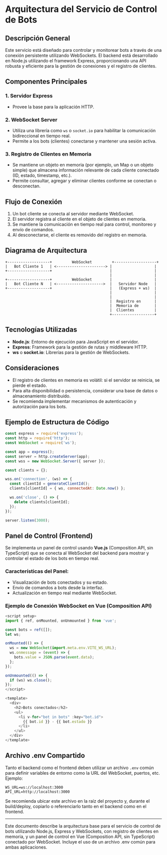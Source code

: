 # Arquitectura del Servicio de Control de Bots

## Descripción General
Este servicio está diseñado para controlar y monitorear bots a través de una conexión persistente utilizando WebSockets. El backend está desarrollado en Node.js utilizando el framework Express, proporcionando una API robusta y eficiente para la gestión de conexiones y el registro de clientes.

## Componentes Principales

### 1. Servidor Express
- Provee la base para la aplicación HTTP.

### 2. WebSocket Server
- Utiliza una librería como `ws` o `socket.io` para habilitar la comunicación bidireccional en tiempo real.
- Permite a los bots (clientes) conectarse y mantener una sesión activa.

### 3. Registro de Clientes en Memoria
- Se mantiene un objeto en memoria (por ejemplo, un Map o un objeto simple) que almacena información relevante de cada cliente conectado (ID, estado, timestamp, etc.).
- Permite consultar, agregar y eliminar clientes conforme se conectan o desconectan.

## Flujo de Conexión
1. Un bot cliente se conecta al servidor mediante WebSocket.
2. El servidor registra al cliente en el objeto de clientes en memoria.
3. Se mantiene la comunicación en tiempo real para control, monitoreo y envío de comandos.
4. Al desconectarse, el cliente es removido del registro en memoria.

## Diagrama de Arquitectura

```
+-------------------+         WebSocket         +-------------------+
|   Bot Cliente 1   | <----------------------> |                   |
+-------------------+                          |                   |
                                               |                   |
+-------------------+         WebSocket        |                   |
|   Bot Cliente N   | <--------------------->  |   Servidor Node   |
+-------------------+                          |   (Express + ws)  |
                                               |                   |
                                               |                   |
                                               |  Registro en      |
                                               |  Memoria de       |
                                               |  Clientes         |
                                               +-------------------+
```

## Tecnologías Utilizadas
- **Node.js**: Entorno de ejecución para JavaScript en el servidor.
- **Express**: Framework para la gestión de rutas y middleware HTTP.
- **ws** o **socket.io**: Librerías para la gestión de WebSockets.

## Consideraciones
- El registro de clientes en memoria es volátil: si el servidor se reinicia, se pierde el estado.
- Para alta disponibilidad o persistencia, considerar una base de datos o almacenamiento distribuido.
- Se recomienda implementar mecanismos de autenticación y autorización para los bots.

## Ejemplo de Estructura de Código
```js
const express = require('express');
const http = require('http');
const WebSocket = require('ws');

const app = express();
const server = http.createServer(app);
const wss = new WebSocket.Server({ server });

const clients = {};

wss.on('connection', (ws) => {
  const clientId = generateClientId();
  clients[clientId] = { ws, connectedAt: Date.now() };

  ws.on('close', () => {
    delete clients[clientId];
  });
});

server.listen(3000);
```

## Panel de Control (Frontend)

Se implementa un panel de control usando **Vue.js** (Composition API, sin TypeScript) que se conecta al WebSocket del backend para mostrar y controlar el estado de los bots en tiempo real.

### Características del Panel:
- Visualización de bots conectados y su estado.
- Envío de comandos a bots desde la interfaz.
- Actualización en tiempo real mediante WebSocket.

### Ejemplo de Conexión WebSocket en Vue (Composition API)
```js
<script setup>
import { ref, onMounted, onUnmounted } from 'vue';

const bots = ref([]);
let ws;

onMounted(() => {
  ws = new WebSocket(import.meta.env.VITE_WS_URL);
  ws.onmessage = (event) => {
    bots.value = JSON.parse(event.data);
  };
});

onUnmounted(() => {
  if (ws) ws.close();
});
</script>

<template>
  <div>
    <h2>Bots conectados</h2>
    <ul>
      <li v-for="bot in bots" :key="bot.id">
        {{ bot.id }} - {{ bot.estado }}
      </li>
    </ul>
  </div>
</template>
```

## Archivo .env Compartido

Tanto el backend como el frontend deben utilizar un archivo `.env` común para definir variables de entorno como la URL del WebSocket, puertos, etc. Ejemplo:

```env
WS_URL=ws://localhost:3000
API_URL=http://localhost:3000
```

Se recomienda ubicar este archivo en la raíz del proyecto y, durante el build/deploy, copiarlo o referenciarlo tanto en el backend como en el frontend.

---
Este documento describe la arquitectura base para el servicio de control de bots utilizando Node.js, Express y WebSockets, con registro de clientes en memoria, y un panel de control en Vue (Composition API, sin TypeScript) conectado por WebSocket. Incluye el uso de un archivo .env común para ambas aplicaciones.
